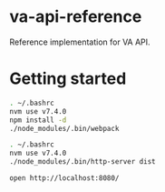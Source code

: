 # va-api-reference

Reference implementation for VA API.

# Getting started

```bash
. ~/.bashrc
nvm use v7.4.0
npm install -d
./node_modules/.bin/webpack
```

```bash
. ~/.bashrc
nvm use v7.4.0
./node_modules/.bin/http-server dist
```

```
open http://localhost:8080/
```
